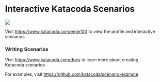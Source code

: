 # Interactive Katacoda Scenarios

[![](http://shields.katacoda.com/katacoda/emin100/count.svg)](https://www.katacoda.com/emin100 "Get your profile on Katacoda.com")

Visit https://www.katacoda.com/emin100 to view the profile and interactive scenarios

### Writing Scenarios
Visit https://www.katacoda.com/docs to learn more about creating Katacoda scenarios

For examples, visit https://github.com/katacoda/scenario-example
